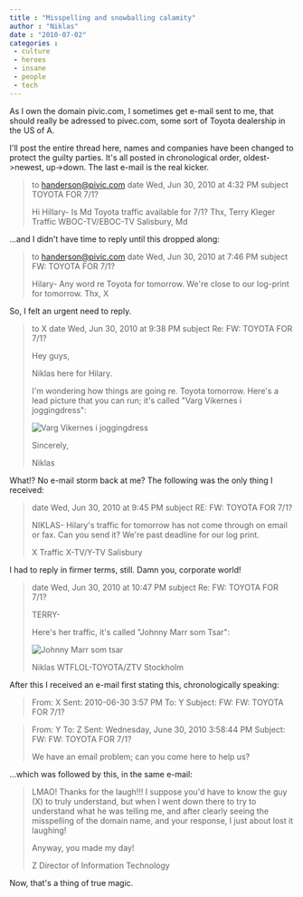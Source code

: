 ```yaml
---
title : "Misspelling and snowballing calamity"
author : "Niklas"
date : "2010-07-02"
categories : 
 - culture
 - heroes
 - insane
 - people
 - tech
---
```


As I own the domain pivic.com, I sometimes get e-mail sent to me, that should really be adressed to pivec.com, some sort of Toyota dealership in the US of A.

I'll post the entire thread here, names and companies have been changed to protect the guilty parties. It's all posted in chronological order, oldest->newest, up->down. The last e-mail is the real kicker.

> to handerson@pivic.com date Wed, Jun 30, 2010 at 4:32 PM subject TOYOTA FOR 7/1?
> 
> Hi Hillary- Is Md Toyota traffic available for 7/1? Thx, Terry Kleger Traffic WBOC-TV/EBOC-TV Salisbury, Md

...and I didn't have time to reply until this dropped along:

> to handerson@pivic.com date Wed, Jun 30, 2010 at 7:46 PM subject FW: TOYOTA FOR 7/1?
> 
> Hilary- Any word re Toyota for tomorrow. We're close to our log-print for tomorrow. Thx, X

So, I felt an urgent need to reply.

> to X date Wed, Jun 30, 2010 at 9:38 PM subject Re: FW: TOYOTA FOR 7/1?
> 
> Hey guys,
> 
> Niklas here for Hilary.
> 
> I'm wondering how things are going re. Toyota tomorrow. Here's a lead picture that you can run; it's called "Varg Vikernes i joggingdress":
> 
> ![Varg Vikernes i joggingdress](http://4.bp.blogspot.com/_nS3Wjig3Pso/TBnVIEdYTrI/AAAAAAAAAeo/-OxYgTl-JDM/s400/vargvikernes.jpg)
> 
> Sincerely,
> 
> Niklas

What!? No e-mail storm back at me? The following was the only thing I received:

> date Wed, Jun 30, 2010 at 9:45 PM subject RE: FW: TOYOTA FOR 7/1?
> 
> NIKLAS- Hilary's traffic for tomorrow has not come through on email or fax. Can you send it? We're past deadline for our log print.
> 
> X Traffic X-TV/Y-TV Salisbury

I had to reply in firmer terms, still. Damn you, corporate world!

> date Wed, Jun 30, 2010 at 10:47 PM subject Re: FW: TOYOTA FOR 7/1?
> 
> TERRY-
> 
> Here's her traffic, it's called "Johnny Marr som Tsar":
> 
> ![Johnny Marr som tsar](http://3.bp.blogspot.com/_nS3Wjig3Pso/S81Yej81jeI/AAAAAAAAARE/hcHocQBZevs/s400/johnnymarr.jpg)
> 
> Niklas WTFLOL-TOYOTA/ZTV Stockholm

After this I received an e-mail first stating this, chronologically speaking:

> From: X Sent: 2010-06-30 3:57 PM To: Y Subject: FW: FW: TOYOTA FOR 7/1?

> From: Y To: Z Sent: Wednesday, June 30, 2010 3:58:44 PM Subject: FW: FW: TOYOTA FOR 7/1?
> 
> We have an email problem; can you come here to help us?

...which was followed by this, in the same e-mail:

> LMAO! Thanks for the laugh!!! I suppose you'd have to know the guy (X) to truly understand, but when I went down there to try to understand what he was telling me, and after clearly seeing the misspelling of the domain name, and your response, I just about lost it laughing!
> 
> Anyway, you made my day!
> 
> Z Director of Information Technology

Now, that's a thing of true magic.
